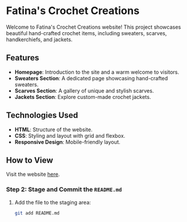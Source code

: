 # Fatina's Crochet Creations

Welcome to Fatina's Crochet Creations website! This project showcases beautiful hand-crafted crochet items, including sweaters, scarves, handkerchiefs, and jackets. 

## Features
- **Homepage**: Introduction to the site and a warm welcome to visitors.
- **Sweaters Section**: A dedicated page showcasing hand-crafted sweaters.
- **Scarves Section**: A gallery of unique and stylish scarves.
- **Jackets Section**: Explore custom-made crochet jackets.

## Technologies Used
- **HTML**: Structure of the website.
- **CSS**: Styling and layout with grid and flexbox.
- **Responsive Design**: Mobile-friendly layout.

## How to View
Visit the website [here](https://your-website-link).





### Step 2: Stage and Commit the `README.md`
1. Add the file to the staging area:
   ```bash
   git add README.md
